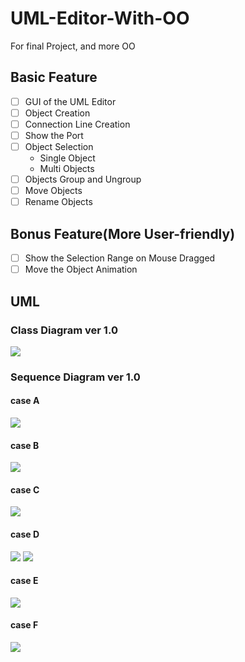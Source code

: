 # UML-Editor-With-OO
For final Project, and more OO

## Basic Feature
- [ ] GUI of the UML Editor
- [ ] Object Creation
- [ ] Connection Line Creation
- [ ] Show the Port
- [ ] Object Selection
  - Single Object
  - Multi Objects
- [ ] Objects Group and Ungroup
- [ ] Move Objects
- [ ] Rename Objects

## Bonus Feature(More User-friendly)
- [ ] Show the Selection Range on Mouse Dragged
- [ ] Move the Object Animation

## UML
### Class Diagram ver 1.0
![](./ref/diagram/classDiagram.png)
### Sequence Diagram ver 1.0
#### case A
![](./ref/diagram/usecase%20A_1.png)
#### case B
![](./ref/diagram/usecase%20B_1.png)
#### case C
![](./ref/diagram/usecase%20B_1.png)
#### case D
![](./ref/diagram/usecase%20C_1.png)
![](./ref/diagram/usecase%20C_2.png)
#### case E
![](./ref/diagram/usecase%20E_1.png)
#### case F
![](./ref/diagram/usecase%20F_1.png)
